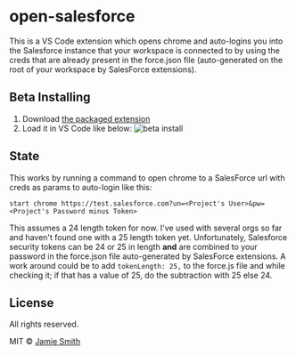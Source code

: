 # open-salesforce
This is a VS Code extension which opens chrome and auto-logins you into the Salesforce instance that your workspace is connected to by using the creds that are already present in the force.json file (auto-generated on the root of your workspace by SalesForce extensions).

## Beta Installing
1) Download [the packaged extension](https://github.com/dubyajaysmith/open-salesforce/blob/master/open-salesforce-0.0.1.vsix)
2) Load it in VS Code like below:
![beta install](https://i.imgur.com/McQoQK9.png)

## State
This works by running a command to open chrome to a SalesForce url with creds as params to auto-login like this: 

```start chrome https://test.salesforce.com?un=<Project's User>&pw=<Project's Password minus Token>```

This assumes a 24 length token for now. I've used with several orgs so far and haven't found one with a 25 length token yet. Unfortunately, Salesforce security tokens can be 24 or 25 in length <b>and</b> are combined to your password in the force.json file auto-generated by SalesForce extensions. A work around could be to add `tokenLength: 25,` to the force.js file and while checking it; if that has a value of 25, do the subtraction with 25 else 24.

## License
All rights reserved.

MIT © [Jamie Smith](https://jamiesmiths.com)
